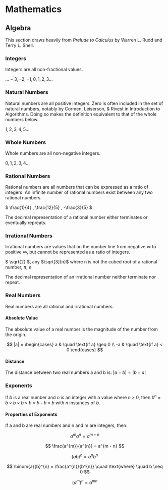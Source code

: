 # Mathematics

## Algebra

This section draws heavily from _Prelude to Calculus_ by Warren L. Rudd and Terry L. Shell.

### Integers
Integers are all non-fractional values.

$`\dots -3, -2, -1, 0, 1, 2, 3 \dots `$

### Natural Numbers
Natural numbers are all positive integers. Zero is often included in the set of natural numbers, notably by Cormen, Leiserson, & Rivest in Introduction to Algorithms. Doing so makes the definition equivalent to that of the whole numbers below.

$` 1, 2, 3, 4, 5 \dots `$

### Whole Numbers
Whole numbers are all non-negative integers.

$` 0, 1, 2, 3, 4 \dots `$

### Rational Numbers
Rational numbers are all numbers that can be expressed as a ratio of integers. An infinite number of rational numbers exist between any two rational numbers.

$` \frac{1}{4} , \frac{12}{5} , -\frac{3}{5}  `$

The decimal representation of a rational number either terminates or eventually repreats.

### Irrational Numbers
Irrational numbers are values that on the number line from negative $`\infty`$ to positive $`\infty`$, but cannot be represented as a ratio of integers.

$` \sqrt{2} `$, any $`\sqrt[3]{n}`$ where n is not the cubed root of a rational number, $` \pi `$, $`e`$

The decimal representation of an irrational number neither terminate nor repeat.

### Real Numbers
Real numbers are all rational and irrational numbers.

#### Absolute Value

The absolute value of a real number is the magnitude of the number from the origin.

$$ |a| =  
    \begin{cases}
      a & \quad \text{if a} \geq 0 \\
      -a & \quad \text{if a} < 0
    \end{cases}
$$

#### Distance

The distance between two real numbers a and b is: $` |a - b| = |b - a| `$

### Exponents
If _b_ is a real number and _n_ is an integer with a value where _n_ > 0, then $` b^{n}`$ = $` b \times b \times b \times b \times b \dotsb b \times b`$ with _n_ instances of _b_.

#### Properties of Exponents

If a and b are real numbers and n and m are integers, then:

$$
a^{m}a^{n} = a^{m+n}
$$

$$
\frac{a^{m}}{a^{n}} = a^{m - n}
$$

$$
(ab)^{n} = a^{n}b^{n}
$$

$$
\binom{a}{b}^{n} = \frac{a^{n}}{b^{n}} \quad \text{where} \quad b \neq 0
$$

$$
(a^{m})^{n} = a^{mn}
$$
